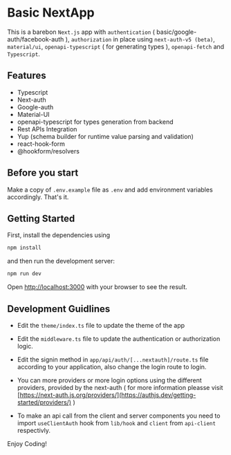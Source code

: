 # Basic NextApp

This is a barebon `Next.js` app with `authentication` ( basic/google-auth/facebook-auth ), `authorization` in place using `next-auth-v5 (beta)`, `material/ui`, `openapi-typescript` ( for generating types ), `openapi-fetch` and `Typescript`.

## Features

- Typescript
- Next-auth
- Google-auth
- Material-UI
- openapi-typescript for types generation from backend
- Rest APIs Integration
- Yup (schema builder for runtime value parsing and validation)
- react-hook-form
- @hookform/resolvers

## Before you start

Make a copy of `.env.example` file as `.env` and add environment variables accordingly.
That's it.

## Getting Started

First, install the dependencies using

```bash
npm install
```

and then run the development server:

```bash
npm run dev
```

Open [http://localhost:3000](http://localhost:3000) with your browser to see the result.

## Development Guidlines

- Edit the `theme/index.ts` file to update the theme of the app

- Edit the `middleware.ts` file to update the authentication or authorization logic.

- Edit the signin method in `app/api/auth/[...nextauth]/route.ts` file according to your application, also change the login route to login.

- You can more providers or more login options using the different providers, provided by the next-auth ( for more information pleasse visit [https://next-auth.js.org/providers/](https://authjs.dev/getting-started/providers/) )

- To make an api call from the client and server components you need to import `useClientAuth` hook from `lib/hook` and `client` from `api-client` respectivly.

Enjoy Coding!
